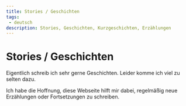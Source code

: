 ```yaml
---
title: Stories / Geschichten
tags: 
 - deutsch
description: Stories, Geschichten, Kurzgeschichten, Erzählungen
---
```


# Stories / Geschichten

Eigentlich schreib ich sehr gerne Geschichten. Leider komme ich viel zu selten dazu.

Ich habe die Hoffnung, diese Webseite hilft mir dabei, regelmäßig neue Erzählungen oder Fortsetzungen zu schreiben.
